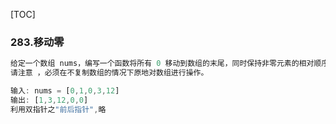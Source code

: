 [TOC]



### 283.移动零

```js
给定一个数组 nums，编写一个函数将所有 0 移动到数组的末尾，同时保持非零元素的相对顺序。
请注意 ，必须在不复制数组的情况下原地对数组进行操作。

输入: nums = [0,1,0,3,12]
输出: [1,3,12,0,0]
利用双指针之"前后指针",略
```

